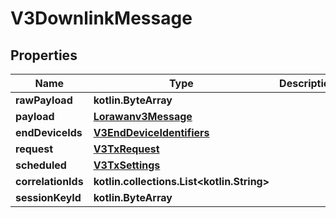 
# V3DownlinkMessage

## Properties
Name | Type | Description | Notes
------------ | ------------- | ------------- | -------------
**rawPayload** | **kotlin.ByteArray** |  |  [optional]
**payload** | [**Lorawanv3Message**](Lorawanv3Message.md) |  |  [optional]
**endDeviceIds** | [**V3EndDeviceIdentifiers**](V3EndDeviceIdentifiers.md) |  |  [optional]
**request** | [**V3TxRequest**](V3TxRequest.md) |  |  [optional]
**scheduled** | [**V3TxSettings**](V3TxSettings.md) |  |  [optional]
**correlationIds** | **kotlin.collections.List&lt;kotlin.String&gt;** |  |  [optional]
**sessionKeyId** | **kotlin.ByteArray** |  |  [optional]



